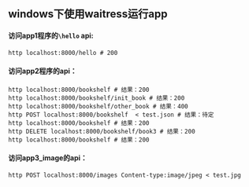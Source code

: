 ## windows下使用waitress运行app

#### 访问app1程序的`````\hello````` api:
```angular2html
http localhost:8000/hello # 200
```

#### 访问app2程序的api：
```angular2html
http localhost:8000/bookshelf # 结果：200
http localhost:8000/bookshelf/init_book # 结果：200
http localhost:8000/bookshelf/other_book # 结果：400
http POST localhost:8000/bookshelf  < test.json # 结果：待定
http localhost:8000/bookshelf # 结果：200
http DELETE localhost:8000/bookshelf/book3 # 结果：200
http localhost:8000/bookshelf # 结果：200
```


#### 访问app3_image的api：
```
http POST localhost:8000/images Content-type:image/jpeg < test.jpg
```